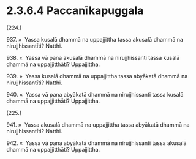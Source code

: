 # 2.3.6.4 Paccanīkapuggala

(224.)

937\. »  Yassa kusalā dhammā na uppajjittha tassa akusalā dhammā na nirujjhissantīti? Natthi.

938\. «  Yassa vā pana akusalā dhammā na nirujjhissanti tassa kusalā dhammā na uppajjitthāti? Uppajjittha.

939\. »  Yassa kusalā dhammā na uppajjittha tassa abyākatā dhammā na nirujjhissantīti? Natthi.

940\. «  Yassa vā pana abyākatā dhammā na nirujjhissanti tassa kusalā dhammā na uppajjitthāti? Uppajjittha.

(225.)

941\. »  Yassa akusalā dhammā na uppajjittha tassa abyākatā dhammā na nirujjhissantīti? Natthi.

942\. «  Yassa vā pana abyākatā dhammā na nirujjhissanti tassa akusalā dhammā na uppajjitthāti? Uppajjittha.
